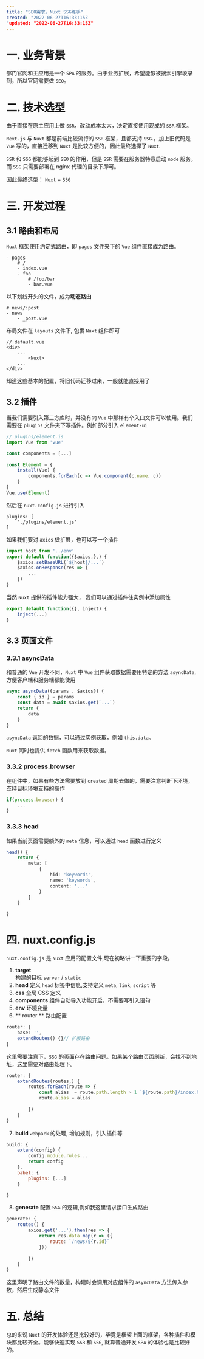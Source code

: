 ```yaml
---
title: "SEO需求，Nuxt SSG练手"
created: "2022-06-27T16:33:15Z
"updated: "2022-06-27T16:33:15Z"
---
```

# 一. 业务背景
部门官网和主应用是一个 `SPA` 的服务。由于业务扩展，希望能够被搜索引擎收录到，所以官网需要做 `SEO`。

# 二. 技术选型
由于直接在原主应用上做 `SSR`，改动成本太大，决定直接使用现成的 `SSR` 框架。

`Next.js` 与 `Nuxt` 都是前端比较流行的 `SSR` 框架，且都支持 `SSG`.。加上旧代码是 `Vue` 写的，直接迁移到 `Nuxt` 是比较方便的，因此最终选择了 `Nuxt`.

`SSR` 和 `SSG` 都能够起到 `SEO`  的作用，但是 `SSR` 需要在服务器特意启动 `node` 服务，而 `SSG` 只需要部署在 nginx 代理的目录下即可。

因此最终选型： `Nuxt` + `SSG`

# 三. 开发过程
## 3.1 路由和布局
`Nuxt` 框架使用约定式路由，即 `pages` 文件夹下的 `Vue` 组件直接成为路由。

```shell
- pages
	# /
	- index.vue 
	- foo
		# /foo/bar
		- bar.vue 
```

以下划线开头的文件，成为**动态路由**
```shell
# news/:post
- news
	- _post.vue
```
布局文件在 `layouts` 文件下, 包裹 `Nuxt` 组件即可
```tsx
// default.vue
<div>
	...
		<Nuxt>
	...
</div>

```

知道这些基本的配置，将旧代码迁移过来，一般就能直接用了

## 3.2 插件
当我们需要引入第三方库时，并没有向 `Vue` 中那样有个入口文件可以使用。我们需要在 `plugins` 文件夹下写插件。例如部分引入 `element-ui`
```ts
// plugins/element.js
import Vue from 'vue'

const components = [...]
					
const Element = {
	install(Vue) {
		components.forEach(c => Vue.component(c.name, c))
	}
}
Vue.use(Element)
```
然后在 `nuxt.config.js` 进行引入
```
plugins: [
	'./plugins/element.js'
]
```

如果我们要对 `axios` 做扩展，也可以写一个插件 
```ts
import host from '../env'
export default function({$axios,},) {
	$axios.setBaseURL(`${host}/...`)
	$axios.onResponse(res => {
		...
	})
}
```

当然 `Nuxt` 提供的插件能力强大， 我们可以通过插件往实例中添加属性
```ts
export default function({}, inject) {
	inject(...)
}
```

## 3.3 页面文件
### 3.3.1 asyncData
和普通的 `Vue` 开发不同，`Nuxt` 中 `Vue` 组件获取数据需要用特定的方法 `asyncData`, 方便客户端和服务端都能使用
```ts
async asyncData({params , $axios}) {
	const { id } = params
	const data = await $axios.get(`...`)
	return {
		data
	}
}

```

`asyncData` 返回的数据，可以通过实例获取，例如 `this.data`。

`Nuxt` 同时也提供 `fetch` 函数用来获取数据。

### 3.3.2 process.browser

在组件中，如果有些方法需要放到 `created` 周期去做的，需要注意判断下环境，支持目标环境支持的操作
```ts
if(process.browser) {
	...
}
```

### 3.3.3 head
如果当前页面需要额外的 `meta` 信息，可以通过 `head` 函数进行定义
```ts
head() {
	return {
		meta: [
			{
				hid: 'keywords',
				name: 'keywords',
				content: '...'
			}
		]
	}

}
```

# 四. nuxt.config.js
`nuxt.config.js` 是 `Nuxt` 应用的配置文件,现在初略讲一下重要的字段。
 1. **target**  
构建的目标 `server` / `static` 
2. **head**
定义 `head` 标签中信息,支持定义 `meta`, `link`, `script` 等
3. **css**
全局 CSS 定义
4. **components**
组件自动导入功能开启，不需要写引入语句
5. **env**
环境变量
6. ** router **
路由配置
```ts
router: {
	base: '',
	extendRoutes() {}// 扩展路由
}
```
这里需要注意下，`SSG` 的页面存在路由问题。如果某个路由页面刷新，会找不到地址，这里需要对路由处理下。
```ts
router: {
	extendRoutes(routes,) {
		routes.forEach(route => {
			const alias  = route.path.length > 1 `${route.path}/index.html`: '/index.html'
			route.alias = alias
		
		})
	}
}
```


7. **build**
`webpack` 的处理, 增加规则，引入插件等
```js
build: {
	extend(config) {
		config.module.rules...
		return config
	},
	babel: {
		plugins: [...]
	}

}
```

8. **generate**
配置 `SSG` 的逻辑,例如我这里请求接口生成路由
```js
generate: {
	routes() {
		axios.get('...').then(res => {
			return res.data.map(r => ({
				route: `/news/${r.id}`
			}))
		
		})
	}
}
```
这里声明了路由文件的数量，构建时会调用对应组件的 `asyncData` 方法传入参数，然后生成静态文件

# 五. 总结
总的来说 `Nuxt` 的开发体验还是比较好的，毕竟是框架上面的框架，各种插件和模块都比较齐全。能够快速实现 `SSR` 和 `SSG`, 就算普通开发 `SPA` 的体验也是比较好的。